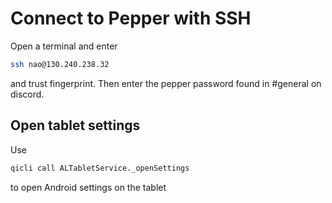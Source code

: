 # Connect to Pepper with SSH

Open a terminal and enter

```sh
ssh nao@130.240.238.32
```

and trust fingerprint. Then enter the pepper password found in #general on discord.

## Open tablet settings

Use 

```sh
qicli call ALTabletService._openSettings
```

to open Android settings on the tablet
